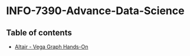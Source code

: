 # INFO-7390-Advance-Data-Science

## Table of contents

* [Altair - Vega Graph Hands-On](https://nbviewer.jupyter.org/github/Srushti104/INFO-7390-Advance-Data-Science/blob/master/Mini_Project_1/Srushti_Dhamangaonkar_Mini_Project_1.ipynb)
